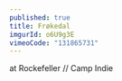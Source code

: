 ```yaml
---
published: true
title: Frøkedal
imgurId: o6U9g3E
vimeoCode: "131865731"
---
```


at Rockefeller // Camp Indie
